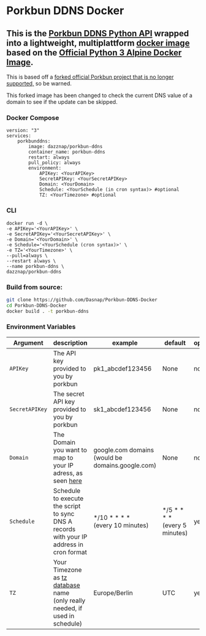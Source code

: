 # Porkbun DDNS Docker

## This is the [Porkbun DDNS Python API](https://github.com/Dasnap/porkbun-dynamic-dns-python) wrapped into a lightweight, multiplattform [docker image](https://hub.docker.com/r/dazznap/porkbun-ddns) based on the [Official Python 3 Alpine Docker Image](https://github.com/docker-library/python).

This is based off a [forked official Porkbun project that is no longer supported,](https://github.com/porkbundomains/porkbun-dynamic-dns-python) so be warned. 

This forked image has been changed to check the current DNS value of a domain to see if the update can be skipped.

### Docker Compose
```docker
version: "3"
services:
    porkbunddns:
        image: dazznap/porkbun-ddns
        container_name: porkbun-ddns
        restart: always
        pull_policy: always
        environment:
            APIKey: <YourAPIKey>
            SecretAPIKey: <YourSecretAPIKey>
            Domain: <YourDomain>
            Schedule: <YourSchedule (in cron syntax)> #optional
            TZ: <YourTimezone> #optional
```

### CLI
```docker
docker run -d \
-e APIKey='<YourAPIKey>' \
-e SecretAPIKey='<YourSecretAPIKey>' \
-e Domain='<YourDomain>' \
-e Schedule='<YourSchedule (cron syntax)>' \
-e TZ='<YourTimezone>' \
--pull=always \
--restart always \
--name porkbun-ddns \
dazznap/porkbun-ddns
```

### Build from source:
```bash
git clone https://github.com/Dasnap/Porkbun-DDNS-Docker
cd Porkbun-DDNS-Docker
docker build . -t porkbun-ddns
```

### Environment Variables
| Argument | description | example | default | optional
|-|-|-|-|-|
| `APIKey` | The API key provided to you by porkbun | pk1_abcdef123456 | None | no |
| `SecretAPIKey` | The secret API key provided to you by porkbun | sk1_abcdef123456 | None | no |
| `Domain` | The Domain you want to map to your IP adress, as seen [here](https://github.com/Dasnap/porkbun-dynamic-dns-python#running-the-client)| google.com domains </br> (would be domains.google.com) | None | no |
| `Schedule` | Schedule to execute the script to sync DNS A records with your IP address in cron format | */10 * * * * </br> (every 10 minutes) | */5 * * * * </br> (every 5 minutes) | yes |
| `TZ` | Your Timezone  as [tz database](https://en.wikipedia.org/wiki/List_of_tz_database_time_zones#List) name </br> (only really needed, if used in schedule) | Europe/Berlin | UTC | yes |

